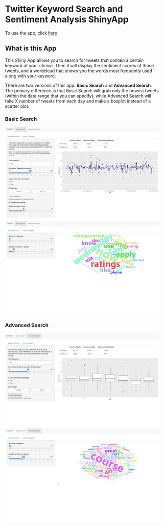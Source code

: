 # Twitter Keyword Search and Sentiment Analysis ShinyApp

To use the app, click [here](https://kevinch0810zxc.shinyapps.io/TwitteR/)

## What is this App
This Shiny App allows you to search for tweets that contain a certain keyword of your choice. Then it will display the sentiment scores of those tweets, and a wordcloud that shows you the words most frequently used along with your keyword.

There are two versions of this app: **Basic Search** and **Advanced Search**. The primary difference is that Basic Search will grab only the newest tweets (within the date range that you can specify), while Advanced Search will take X number of tweets from each day and make a boxplot instead of a scatter plot.

### Basic Search
![alt text](https://github.com/kevinch0810zxc/Twitter-Keyword/blob/master/basic1.png)
![alt text](https://github.com/kevinch0810zxc/Twitter-Keyword/blob/master/basic2.png)

### Advanced Search
![alt text](https://github.com/kevinch0810zxc/Twitter-Keyword/blob/master/advanced1.png)
![alt text](https://github.com/kevinch0810zxc/Twitter-Keyword/blob/master/advanced2.png)

